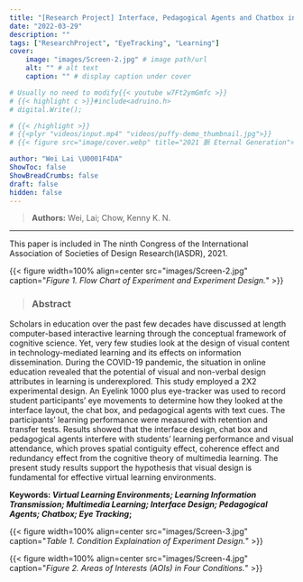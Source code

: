 ```yaml
---
title: "[Research Project] Interface, Pedagogical Agents and Chatbox in Virtual Learning Environments: An Eye Tracking Experiment"
date: "2022-03-29"
description: ""
tags: ["ResearchProject", "EyeTracking", "Learning"]
cover:
    image: "images/Screen-2.jpg" # image path/url
    alt: "" # alt text
    caption: "" # display caption under cover

# Usually no need to modify{{< youtube w7Ft2ymGmfc >}}
# {{< highlight c >}}#include<adruino.h>
# digital.Write();

# {{< /highlight >}}
# {{<plyr "videos/input.mp4" "videos/puffy-demo_thumbnail.jpg">}}
# {{< figure src="image/cover.webp" title="2021 脈 Eternal Generation">}}

author: "Wei Lai \U0001F4DA"
ShowToc: false
ShowBreadCrumbs: false
draft: false
hidden: false
---
```

> **Authors:** Wei, Lai; Chow, Kenny K. N.

---
This paper is included in The ninth Congress of the International Association of Societies of Design Research(IASDR), 2021.

{{< figure width=100% align=center src="images/Screen-2.jpg" caption="*Figure 1. Flow Chart of Experiment and Experiment Design.*" >}}

> ### Abstract

Scholars in education over the past few decades have discussed at length computer-based interactive learning through the conceptual framework of cognitive science. Yet, very few studies look at the design of visual content in technology-mediated learning and its effects on information dissemination. During the COVID-19 pandemic, the situation in online education revealed that the potential of visual and non-verbal design attributes in learning is underexplored. This study employed a 2X2 experimental design. An Eyelink 1000 plus eye-tracker was used to record student participants’ eye movements to determine how they looked at the interface layout, the chat box, and pedagogical agents with text cues. The participants’ learning performance were measured with retention and transfer tests. Results showed that the interface design, chat box and pedagogical agents interfere with students’ learning performance and visual attendance, which proves spatial contiguity effect, coherence effect and redundancy effect from the cognitive theory of multimedia learning. The present study results support the hypothesis that visual design is fundamental for effective virtual learning environments.

**Keywords: *Virtual Learning Environments; Learning Information Transmission; Multimedia Learning; Interface Design; Pedagogical Agents; Chatbox; Eye Tracking*;**

{{< figure width=100% align=center src="images/Screen-3.jpg" caption="*Table 1. Condition Explaination of Experiment Design.*" >}}

{{< figure width=100% align=center src="images/Screen-4.jpg" caption="*Figure 2. Areas of Interests (AOIs) in Four Conditions.*" >}}
